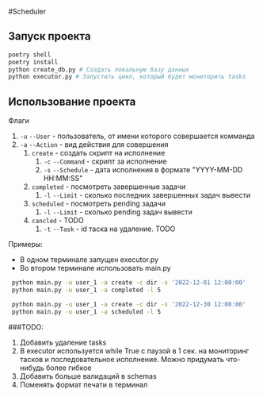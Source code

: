 #Scheduler
## Запуск проекта
```bash
poetry shell
poetry install
python create_db.py # Создать локальную базу данных
python executor.py # Запустить цикл, который будет мониторить tasks
```
## Использование проекта
Флаги
1) `-u` `--User` - пользователь, от имени которого совершается комманда
2) `-a` `--Action` - вид действия для совершения
   1) `create` - создать скрипт на исполнение
      1) `-c` `--Command` - скрипт за исполнение
      2) `-s` `--Schedule` - дата исполнения в формате "YYYY-MM-DD HH:MM:SS"
   2) `completed` - посмотреть завершенные задачи
      1) `-l` `--Limit` - сколько последних завершенных задач вывести
   3) `scheduled` - посмотреть pending задачи
      1) `-l` `--Limit` - сколько pending задач вывести
   4) `cancled` - TODO
      1) `-t` `--Task` - id таска на удаление. TODO

Примеры:

- В одном терминале запущен executor.py
- Во втором терминале использовать main.py
```bash
 python main.py -u user_1 -a create -c dir -s '2022-12-01 12:00:00'
 python main.py -u user_1 -a completed -l 5
```

```bash
 python main.py -u user_1 -a create -c dir -s '2022-12-30 12:00:00'
 python main.py -u user_1 -a scheduled -l 5
```

###TODO:
1) Добавить удаление tasks
2) В executor используется while True с паузой в 1 сек. на мониторинг тасков и последовательное исполнение.
Можно придумать что-нибудь более гибкое
3) Добавить больше валидаций в schemas
4) Поменять формат печати в терминал
